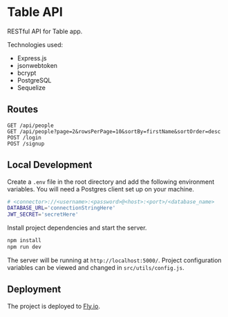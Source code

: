 # Table API

RESTful API for Table app.

Technologies used:

- Express.js
- jsonwebtoken
- bcrypt
- PostgreSQL
- Sequelize

## Routes

```
GET /api/people
GET /api/people?page=2&rowsPerPage=10&sortBy=firstName&sortOrder=desc
POST /login
POST /signup
```

## Local Development

Create a `.env` file in the root directory and add the following environment variables. You will need a Postgres client set up on your machine.

```bash
# <connector>://<username>:<password>@<host>:<port>/<database_name>
DATABASE_URL='connectionStringHere'
JWT_SECRET='secretHere'
```

Install project dependencies and start the server.

```bash
npm install
npm run dev
```

The server will be running at `http://localhost:5000/`. Project configuration variables can be viewed and changed in `src/utils/config.js`.

## Deployment

The project is deployed to [Fly.io](https://fly.io/).
